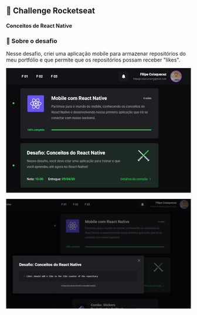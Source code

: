 ## 💜 Challenge Rocketseat

#### Conceitos de React Native

### 🚀 Sobre o desafio

Nesse desafio, criei uma aplicação mobile para armazenar repositórios do meu portfólio e que permite que os repositórios possam receber "likes".

![Imagem com a nota do desafio - nota 10](https://raw.githubusercontent.com/colaquecez/challenge-rocketseat-react-native/master/src/images/react-native-nota.png)

![Imagem com os testes do desafio](https://raw.githubusercontent.com/colaquecez/challenge-rocketseat-react-native/master/src/images/react-native-test.png)
